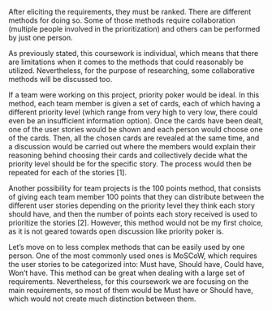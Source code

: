 After eliciting the requirements, they must be ranked. There are different methods for doing so. Some of those methods
require collaboration (multiple people involved in the prioritization) and others can be performed by just one person.

As previously stated, this coursework is individual, which means that there are limitations when it comes to the methods
that could reasonably be utilized. Nevertheless, for the purpose of researching, some collaborative methods will be
discussed too.

If a team were working on this project, priority poker would be ideal. In this method, each team member is given a set
of cards, each of which having a different priority level (which range from very high to very low, there could even be
an insufficient information option). Once the cards have been dealt, one of the user stories would be shown and each
person would choose one of the cards. Then, all the chosen cards are revealed at the same time, and a discussion would
be carried out where the members would explain their reasoning behind choosing their cards and collectively decide what
the priority level should be for the specific story. The process would then be repeated for each of the stories [1]. 

Another possibility for team projects is the 100 points method, that consists of giving each team member 100 points that
they can distribute between the different user stories depending on the priority level they think each story should
have, and then the number of points each story received is used to prioritize the stories [2]. However, this method
would not be my first choice, as it is not geared towards open discussion like priority poker is.

Let’s move on to less complex methods that can be easily used by one person. One of the most commonly used ones is
MoSCoW, which requires the user stories to be categorized into: Must have, Should have, Could have, Won’t have. This
method can be great when dealing with a large set of requirements. Nevertheless, for this coursework we are focusing on
the main requirements, so most of them would be Must have or Should have, which would not create much distinction
between them. 